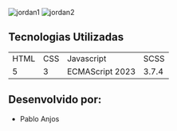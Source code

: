 ![jordan1](https://github.com/user-attachments/assets/b2fd0436-5563-48a5-9adb-2304e647b082)
![jordan2](https://github.com/user-attachments/assets/0a07b023-8ab3-4908-af65-d9a6ff488f89)


## Tecnologias Utilizadas

<table>
  <tr>
    <td>HTML</td>
    <td>CSS</td>
    <td>Javascript</td>
    <td>SCSS</td>
  </tr>
  <tr>
    <td>5</td>
    <td>3</td>
    <td>ECMAScript 2023</td>
    <td>3.7.4</td>
  </tr>
</table>

## Desenvolvido por: 

- Pablo Anjos
